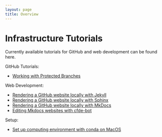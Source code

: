```yaml
---
layout: page
title: Overview
---
```



Infrastructure Tutorials
==================

Currently available tutorials for GitHub and web development can be found here.

GitHub Tutorials:

  - [Working with Protected Branches](ProtectedBranch_HowTo.md)

Web Development:

  - [Rendering a GitHub website locally with Jekyll](Jekyll_Tutorial.md)
  - [Rendering a GitHub website locally with Sphinx](Sphinx_Tutorial.md)
  - [Rendering a GitHub website locally with MkDocs](mkdocs.md)
  - [Editing Mkdocs websites with cfde-bot](cfdebot_website_editing.md)

Setup:

  - [Set up computing environment with conda on MacOS](install_conda_tutorial.md)
  
